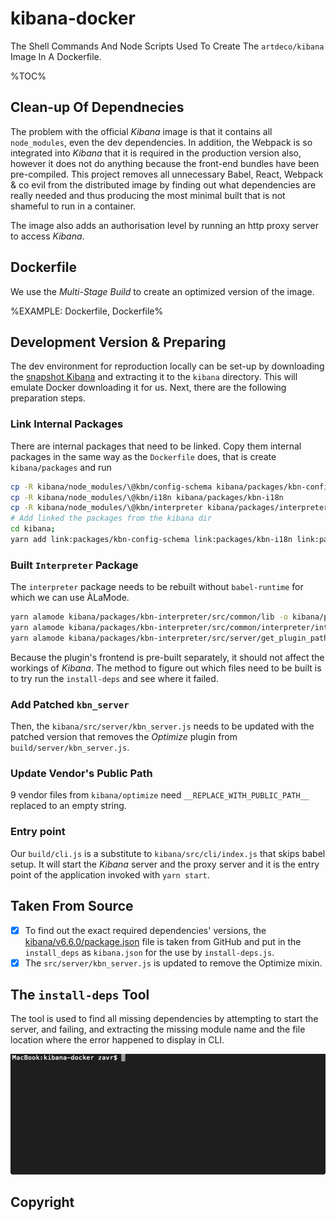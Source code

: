 # kibana-docker

The Shell Commands And Node Scripts Used To Create The `artdeco/kibana` Image In A Dockerfile.

%TOC%

## Clean-up Of Dependnecies

The problem with the official _Kibana_ image is that it contains all `node_modules`, even the dev dependencies. In addition, the Webpack is so integrated into _Kibana_ that it is required in the production version also, however it does not do anything because the front-end bundles have been pre-compiled. This project removes all unnecessary Babel, React, Webpack & co evil from the distributed image by finding out what dependencies are really needed and thus producing the most minimal built that is not shameful to run in a container.

The image also adds an authorisation level by running an http proxy server to access _Kibana_.

<!-- ![finder](doc/finder.gif) -->

## Dockerfile

We use the *Multi-Stage Build* to create an optimized version of the image.

%EXAMPLE: Dockerfile, Dockerfile%

## Development Version & Preparing

The dev environment for reproduction locally can be set-up by downloading the [snapshot Kibana](https://snapshots.elastic.co/downloads/kibana/kibana-oss-6.6.0-SNAPSHOT-linux-x86_64.tar.gz) and extracting it to the `kibana` directory. This will emulate Docker downloading it for us. Next, there are the following preparation steps.

### Link Internal Packages

There are internal packages that need to be linked. Copy them internal packages in the same way as the `Dockerfile` does, that is create `kibana/packages` and run

```sh
cp -R kibana/node_modules/\@kbn/config-schema kibana/packages/kbn-config-schema
cp -R kibana/node_modules/\@kbn/i18n kibana/packages/kbn-i18n
cp -R kibana/node_modules/\@kbn/interpreter kibana/packages/interpreter
# Add linked the packages from the kibana dir
cd kibana;
yarn add link:packages/kbn-config-schema link:packages/kbn-i18n link:packages/kbn-interpreter/
```

### Built `Interpreter` Package

The `interpreter` package needs to be rebuilt without `babel-runtime` for which we can use ÀLaMode.

```sh
yarn alamode kibana/packages/kbn-interpreter/src/common/lib -o kibana/packages/kbn-interpreter/target/common/lib -s
yarn alamode kibana/packages/kbn-interpreter/src/common/interpreter/interpret.js -o kibana/packages/kbn-interpreter/target/common/interpreter -s
yarn alamode kibana/packages/kbn-interpreter/src/server/get_plugin_paths.js -o kibana/packages/kbn-interpreter/target/server -s
```

Because the plugin's frontend is pre-built separately, it should not affect the workings of _Kibana_. The method to figure out which files need to be built is to try run the `install-deps` and see where it failed.

### Add Patched `kbn_server`

Then, the `kibana/src/server/kbn_server.js` needs to be updated with the patched version that removes the _Optimize_ plugin from `build/server/kbn_server.js`.

### Update Vendor's Public Path

9 vendor files from `kibana/optimize` need `__REPLACE_WITH_PUBLIC_PATH__` replaced to an empty string.

### Entry point

Our `build/cli.js` is a substitute to `kibana/src/cli/index.js` that skips babel setup. It will start the _Kibana_ server and the proxy server and it is the entry point of the application invoked with `yarn start`.

## Taken From Source

- [x] To find out the exact required dependencies' versions, the [kibana/v6.6.0/package.json](https://raw.githubusercontent.com/elastic/kibana/v6.6.0/package.json) file is taken from GitHub and put in the `install_deps` as `kibana.json` for the use by `install-deps.js`.
- [x] The `src/server/kbn_server.js` is updated to remove the Optimize mixin.

## The `install-deps` Tool

The tool is used to find all missing dependencies by attempting to start the server, and failing, and extracting the missing module name and the file location where the error happened to display in CLI.

![install-deps running](doc/tool.gif)

<!--
## `verify-versions`

This tool will fetch the `package.json` from GitHub, and compare the versions in the Kibana's `package.json` against the online values. The verification step can be required to make sure that there are no rogue dependencies in this image. -->

## Copyright

<Footer/>